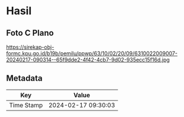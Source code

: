 # Hasil

## Foto C Plano

https://sirekap-obj-formc.kpu.go.id/b19b/pemilu/ppwp/63/10/02/20/09/6310022009007-20240217-090314--65f9dde2-4f42-4cb7-9d02-935ecc15f16d.jpg


## Metadata

| Key        | Value               |
| ---------- | ------------------- |
| Time Stamp | 2024-02-17 09:30:03 |



